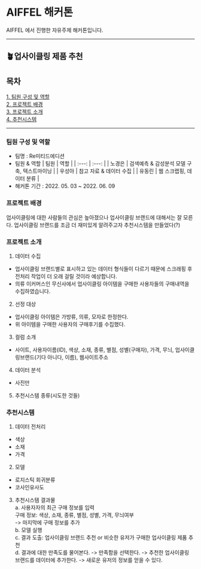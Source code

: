 # AIFFEL 해커톤
AIFFEL 에서 진행한 자유주제 해커톤입니다.
***
## 🪴업사이클링 제품 추천
## 목차
[1. 팀원 구성 및 역할](#팀원-구성-및-역할)<br>
[2. 프로젝트 배경](#프로젝트-배경)<br>
[3. 프로젝트 소개](#프로젝트-소개)<br>
[4. 추천시스템](#추천시스템)<br>

***
### 팀원 구성 및 역할
* 팀명 : Re미티드에디션
* 팀원 & 역할
  | 팀원 | 역할 |
  | :---: | :---: |
  | 노경은 | 검색예측 & 감성분석 모델 구축, 텍스트마이닝 |
  | 우성아 | 참고 자료 & 데이터 수집 |
  | 유동린 | 웹 스크랩핑, 데이터 분류 |
* 해커톤 기간 : 2022. 05. 03 ~ 2022. 06. 09

### 프로젝트 배경
업사이클링에 대한 사람들의 관심은 높아졌으나 업사이클링 브랜드에 대해서는 잘 모른다. 업사이클링 브랜드를 조금 더 재미있게 알려주고자 추천시스템을 만들었다(?)
### 프로젝트 소개
1. 데이터 수집
- 업사이클링 브랜드별로 표시하고 있는 데이터 형식들이 다르기 때문에 스크래핑 후 전처리 작업이 더 오래 걸릴 것이라 예상합니다.
- 의류 이커머스인 무신사에서 업사이클링 아이템을 구매한 사용자들의 구매내역을 수집하였습니다.
2. 선정 대상
- 업사이클링 아이템은 가방류, 의류, 모자로 한정한다.
- 위 아이템을 구매한 사용자의 구매후기를 수집했다.
3. 컬럼 소개
- 사이트, 사용자이름(ID), 색상, 소재, 종류, 별점, 성별(구매자), 가격, 무늬, 업사이클링브랜드(기다 아니다, 이름), 웹사이트주소
4. 데이터 분석
- 사진만
5. 추천시스템 종류(시도한 것들)
### 추천시스템
1. 데이터 전처리
- 색상
- 소재
- 가격
2. 모델
- 로지스틱 회귀분류
- 코사인유사도
3. 추천시스템 결과물  
a. 사용자자의 최근 구매 정보를 입력  
    구매 정보: 색상, 소재, 종류, 별점, 성별, 가격, 무늬여부  
     -> 마지막에 구매 정보를 추가  
b. 모델 실행  
c. 결과 도출: 업사이클링 브랜드 추천 or 비슷한 유저가 구매한 업사이클링 제품 추천  
d. 결과에 대한 만족도를 물어본다. -> 만족함을 선택한다. -> 추천한 업사이클링 브랜드를 데이터에 추가한다. -> 새로운 유저의 정보를 얻을 수 있다.
